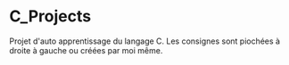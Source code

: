 # C_Projects

Projet d'auto apprentissage du langage C.
Les consignes sont piochées à droite à gauche ou créées par moi même.

